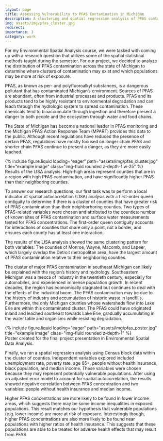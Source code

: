 ```yaml
---
layout: page
title: Assessing Vulnerability to PFAS Contamination in Michigan
description: A clustering and spatial regression analysis of PFAS contamination across the state of Michigan.
img: assets/img/pfas_cluster.jpg
redirect: 
importance: 3
category: work
---
```


For my Environmental Spatial Analysis course, we were tasked with coming up with a research question that utilizes some of the spatial statistical methods taught during the semester. For our project, we decided to analyze the distribution of PFAS contamination across the state of Michigan to determine where clusters of contamination may exist and which populations may be more at risk of exposure.

PFAS, as known as per- and polyfluoroalkyl substances, is a dangerous pollutant that has contaminated Michigan’s environment. Sources of PFAS are abundant, often from industrial processes and products. PFAS and its products tend to be highly resistant to environmental degradation and can leach through the hydrologic system to spread contamination. These chemicals tend to bioaccumulate through ingestion and therefore present a danger to both people and the ecosystem through water and food chains.

The State of Michigan has become a national leader in PFAS monitoring and the Michigan PFAS Action Response Team (MPART) provides this data to the public. Although recent regulations have reduced the presence of certain PFAS, regulations have mostly focused on longer chain PFAS and shorter chain PFAS continue to present a danger, as they are more easily leached.


<div class="row justify-content-center text-center">
    <div class="col-sm mt-3 mt-md-0">
        {% include figure.liquid loading="eager" path="assets/img/pfas_cluster.jpg" title="example image" class="img-fluid rounded z-depth-1 w-25" %}
    </div>
</div>
<div class="caption">
    Results of the LISA analysis. High-high areas represent counties that are in a region with high PFAS contamination, and have significantly higher PFAS than their neighboring counties.
</div>

To answer our research questions, our first task was to perform a local indicator of spatial autocorrelation (LISA) analysis with a first-order queen contiguity to determine if there is a cluster of counties that have greater risk of PFAS contamination than their neighborhoring counties. Two types of PFAS-related variables were chosen and attributed to the counties: number of known sites of PFAS contamination and surface water measurements tested for PFAS concentrations. The first-order queen contiguity accounts for interactions of counties that share only a point, not a border, and ensures each county has at least one interaction.

The results of the LISA analysis showed the same clustering pattern for both variables. The counties of Monroe, Wayne, Macomb, and Lapeer, which largely overlap the Detroit metropolitan area, have the largest amount of PFAS contamination relative to their neighboring counties.

The cluster of major PFAS contamination in southeast Michigan can likely be explained with the region’s history and hydrology. Southeastern Michigan was a mecca of industry in the twentieth century, especially for automobiles, and experienced immense population growth. In recent decades, the region has economically stagnated but continues to deal with the effects of the industrial boom. The PFAS contamination may be due to the history of industry and accumulation of historic waste in landfills. Furthermore, the only Michigan counties whose watersheds flow into Lake Erie are within this contaminated cluster. The PFAS could have originated inland and leached southeast towards Lake Erie, gradually accumulating in the water table and organisms while resisting degradation.

<div class="row">
    <div class="col-sm mt-3 mt-md-0">
        {% include figure.liquid loading="eager" path="assets/img/pfas_poster.jpg" title="example image" class="img-fluid rounded z-depth-1" %}
    </div>
</div>
<div class="caption">
    Poster created for the final project presentation in Environmental Spatial Data Analysis.
</div>

Finally, we ran a spatial regression analysis using Census block data within the cluster of counties. Independent variables explored included unemployment rate, poverty rate, age 65+, people without health insurance, black population, and median income. These variables were chosen because they may represent potentially vulnerable populations. After using an adjusted error model to account for spatial autocorrelation, the results showed negative correlation between PFAS concentration and two variables: people without health insurance and median income. 

Higher PFAS concentrations are more likely to be found in lower income areas, which suggests there may be some income inequalities in exposed populations. This result matches our hypothesis that vulnerable populations (e.g. lower income) are more at risk of exposure. Interestingly though, higher PFAS concentrations are also more likely to be found near populations with higher ratios of health insurance. This suggests that these populations are able to be treated for adverse health effects that may result from PFAS.